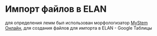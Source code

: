 # Импорт файлов в ELAN #
для определения лемм был использован морфологизатор [MyStem Онлайн](https://lari-shirokova.ru/cgi-bin/mystem.pl), для создания файлов для импорта в ELAN - Google Таблицы

